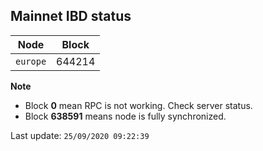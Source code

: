 ## **Mainnet** IBD status


Node | Block
--- | ---
`europe` | 644214


**Note**
* Block **0** mean RPC is not working. Check server status.
* Block **638591** means node is fully synchronized.


Last update: `25/09/2020 09:22:39`
